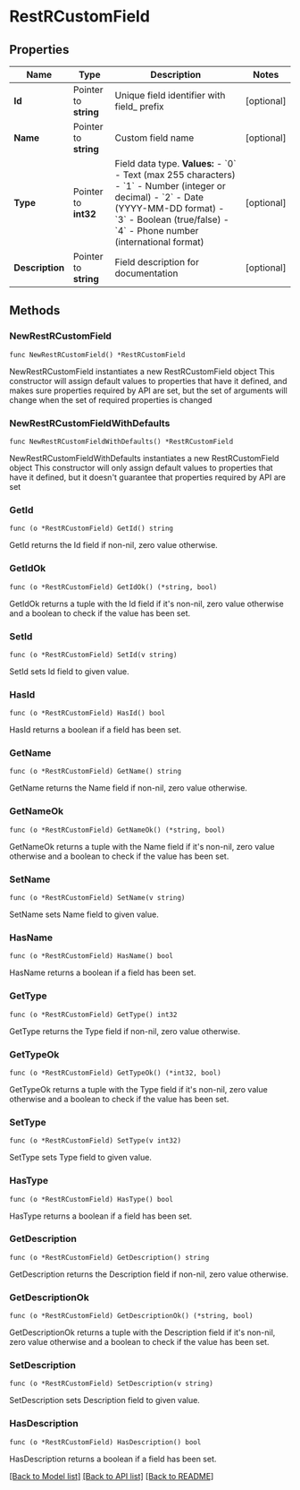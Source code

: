 # RestRCustomField

## Properties

Name | Type | Description | Notes
------------ | ------------- | ------------- | -------------
**Id** | Pointer to **string** | Unique field identifier with field_ prefix | [optional] 
**Name** | Pointer to **string** | Custom field name | [optional] 
**Type** | Pointer to **int32** | Field data type.  **Values:** - &#x60;0&#x60; - Text (max 255 characters) - &#x60;1&#x60; - Number (integer or decimal) - &#x60;2&#x60; - Date (YYYY-MM-DD format) - &#x60;3&#x60; - Boolean (true/false) - &#x60;4&#x60; - Phone number (international format)  | [optional] 
**Description** | Pointer to **string** | Field description for documentation | [optional] 

## Methods

### NewRestRCustomField

`func NewRestRCustomField() *RestRCustomField`

NewRestRCustomField instantiates a new RestRCustomField object
This constructor will assign default values to properties that have it defined,
and makes sure properties required by API are set, but the set of arguments
will change when the set of required properties is changed

### NewRestRCustomFieldWithDefaults

`func NewRestRCustomFieldWithDefaults() *RestRCustomField`

NewRestRCustomFieldWithDefaults instantiates a new RestRCustomField object
This constructor will only assign default values to properties that have it defined,
but it doesn't guarantee that properties required by API are set

### GetId

`func (o *RestRCustomField) GetId() string`

GetId returns the Id field if non-nil, zero value otherwise.

### GetIdOk

`func (o *RestRCustomField) GetIdOk() (*string, bool)`

GetIdOk returns a tuple with the Id field if it's non-nil, zero value otherwise
and a boolean to check if the value has been set.

### SetId

`func (o *RestRCustomField) SetId(v string)`

SetId sets Id field to given value.

### HasId

`func (o *RestRCustomField) HasId() bool`

HasId returns a boolean if a field has been set.

### GetName

`func (o *RestRCustomField) GetName() string`

GetName returns the Name field if non-nil, zero value otherwise.

### GetNameOk

`func (o *RestRCustomField) GetNameOk() (*string, bool)`

GetNameOk returns a tuple with the Name field if it's non-nil, zero value otherwise
and a boolean to check if the value has been set.

### SetName

`func (o *RestRCustomField) SetName(v string)`

SetName sets Name field to given value.

### HasName

`func (o *RestRCustomField) HasName() bool`

HasName returns a boolean if a field has been set.

### GetType

`func (o *RestRCustomField) GetType() int32`

GetType returns the Type field if non-nil, zero value otherwise.

### GetTypeOk

`func (o *RestRCustomField) GetTypeOk() (*int32, bool)`

GetTypeOk returns a tuple with the Type field if it's non-nil, zero value otherwise
and a boolean to check if the value has been set.

### SetType

`func (o *RestRCustomField) SetType(v int32)`

SetType sets Type field to given value.

### HasType

`func (o *RestRCustomField) HasType() bool`

HasType returns a boolean if a field has been set.

### GetDescription

`func (o *RestRCustomField) GetDescription() string`

GetDescription returns the Description field if non-nil, zero value otherwise.

### GetDescriptionOk

`func (o *RestRCustomField) GetDescriptionOk() (*string, bool)`

GetDescriptionOk returns a tuple with the Description field if it's non-nil, zero value otherwise
and a boolean to check if the value has been set.

### SetDescription

`func (o *RestRCustomField) SetDescription(v string)`

SetDescription sets Description field to given value.

### HasDescription

`func (o *RestRCustomField) HasDescription() bool`

HasDescription returns a boolean if a field has been set.


[[Back to Model list]](../README.md#documentation-for-models) [[Back to API list]](../README.md#documentation-for-api-endpoints) [[Back to README]](../README.md)


